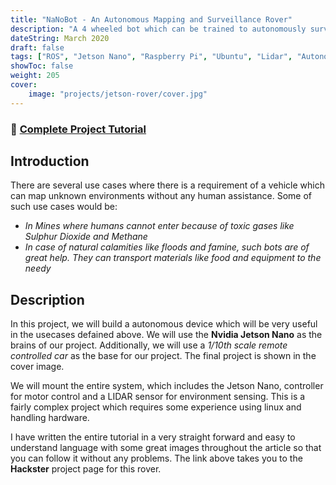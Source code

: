 ```yaml
---
title: "NaNoBot - An Autonomous Mapping and Surveillance Rover"
description: "A 4 wheeled bot which can be trained to autonomously survey a known environment or can be controlled via a laptop or a phone!"
dateString: March 2020
draft: false
tags: ["ROS", "Jetson Nano", "Raspberry Pi", "Ubuntu", "Lidar", "Autonomous", "4-wheel-drive"]
showToc: false
weight: 205
cover:
    image: "projects/jetson-rover/cover.jpg"
--- 
```


### 🔗 [Complete Project Tutorial](https://www.hackster.io/dhairya-parikh/nanobot-an-autonomous-mapping-and-surveillance-rover-1f8fd4)

## Introduction

There are several use cases where there is a requirement of a vehicle which can map unknown environments without any human assistance. Some of such use cases would be:

- *In Mines where humans cannot enter because of toxic gases like Sulphur Dioxide and Methane*
- *In case of natural calamities like floods and famine, such bots are of great help. They can transport materials like food and equipment to the needy*


## Description

In this project, we will build a autonomous device which will be very useful in the usecases defained above. We will use the **Nvidia Jetson Nano** as the brains of our project. Additionally, we will use a *1/10th scale remote controlled car* as the base for our project. The final project is shown in the cover image.

We will mount the entire system, which includes the Jetson Nano, controller for motor control and a LIDAR sensor for environment sensing. This is a fairly complex project which requires some experience using linux and handling hardware. 

I have written the entire tutorial in a very straight forward and easy to understand language with some great images throughout the article so that you can follow it without any problems. The link above takes you to the **Hackster** project page for this rover.